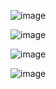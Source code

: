 ![image](https://github.com/user-attachments/assets/419e3d73-f05c-4cc9-902e-7530338080aa)


![image](https://github.com/user-attachments/assets/596b1790-cd26-459d-b916-c7424dc00b62)


![image](https://github.com/user-attachments/assets/d95a4e4b-242a-42b7-9786-9f63f6dcde0c)


![image](https://github.com/user-attachments/assets/909bf091-16b3-4039-9a34-4a955078d288)


